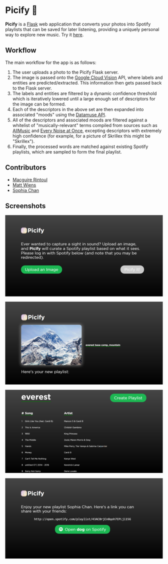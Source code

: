 # Picify :musical_note:

**Picify** is a [Flask](http://flask.pocoo.org) web application that converts your photos into Spotify playlists that can be saved for later listening, providing a uniquely personal way to explore new music. Try it [here](http://picify.net/).

## Workflow

The main workflow for the app is as follows:

1. The user uploads a photo to the Picify Flask server.
2. The image is passed onto the [Google Cloud Vision](https://cloud.google.com/vision/) API, where labels and entities  are predicted/extracted. This information then gets passed back to the Flask server.
3. The labels and entities are filtered by a dynamic confidence threshold which is iteratively lowered until a large enough set of descriptors for the image can be formed.
4. Each of the descriptors in the above set are then expanded into associated "moods" using the [Datamuse API](https://www.datamuse.com/api/).
5. All of the descriptors and associated moods are filtered against a whitelist of "musically-relevant" terms compiled from sources such as [AllMusic](https://www.allmusic.com/moods) and [Every Noise at Once](http://everynoise.com/genrewords.html), excepting descriptors with extremely high confidence (for example, for a picture of Skrillex this might be "Skrillex").
6. Finally, the processed words are matched against existing Spotify playlists, which are sampled to form the final playlist.

## Contributors
- [Macguire Rintoul](https://github.com/mrintoul)
- [Matt Wiens](https://github.com/mwiens91)
- [Sophia Chan](https://github.com/schan27)

## Screenshots
![Upload Page](./product/upload.png)

![Playlist-1](./product/playlist-1.png)

![Playlist-2](./product/playlist-2.png)

![Share](./product/share.png)
